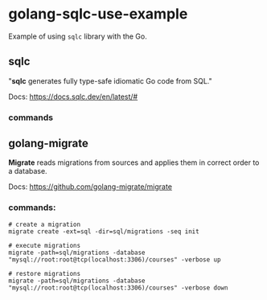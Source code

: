 # golang-sqlc-use-example

Example of using `sqlc` library with the Go.

## sqlc

"**sqlc** generates fully type-safe idiomatic Go code from SQL."

Docs: https://docs.sqlc.dev/en/latest/#

### commands

## golang-migrate

**Migrate** reads migrations from sources and applies them in correct order to
a database.

Docs: https://github.com/golang-migrate/migrate

### commands:

```shell
# create a migration
migrate create -ext=sql -dir=sql/migrations -seq init

# execute migrations
migrate -path=sql/migrations -database "mysql://root:root@tcp(localhost:3306)/courses" -verbose up

# restore migrations
migrate -path=sql/migrations -database "mysql://root:root@tcp(localhost:3306)/courses" -verbose down
```